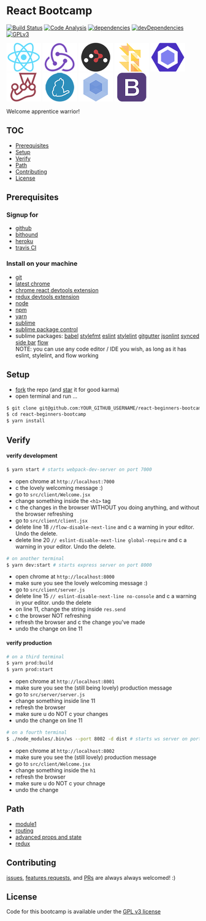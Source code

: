 # React Bootcamp

[![Build Status][travis-image]][travis-url] [![Code Analysis][code-analysis-image]][code-analysis-url] [![dependencies][dependencies-image]][dependencies-url] [![devDependencies][dev-dependencies-image]][dev-dependencies-url] [![GPLv3][license-image]][license-url]

[![React](/img/react-padded-90.png)](https://facebook.github.io/react/)
[![Redux](/img/redux-padded-90.png)](http://redux.js.org/)
[![React Router](/img/react-router-padded-90.png)](https://github.com/ReactTraining/react-router)
[![Flow](/img/flow-padded-90.png)](https://flowtype.org/)
[![ESLint](/img/eslint-padded-90.png)](http://eslint.org/)
[![Jest](/img/jest-padded-90.png)](https://facebook.github.io/jest/)
[![Yarn](/img/yarn-padded-90.png)](https://yarnpkg.com/)
[![Webpack](/img/webpack-padded-90.png)](https://webpack.github.io/)
[![Bootstrap](/img/bootstrap-padded-90.png)](http://getbootstrap.com/)

Welcome apprentice warrior!

## TOC
- [Prerequisites](#prerequisites)
- [Setup](#setup)
- [Verify](#verify)
- [Path](#path)
- [Contributing](#contributing)
- [License](#license)

## Prerequisites
### Signup for
- [github](http://github.com/)
- [bithound](https://www.bithound.io/)
- [heroku](https://www.heroku.com/)
- [travis CI](https://travis-ci.org/)

### Install on your machine
- [git](https://git-scm.com/book/en/v2/Getting-Started-Installing-Git)
- [latest chrome](https://www.google.com/chrome/browser/features.html)
- [chrome react devtools extension](https://chrome.google.com/webstore/detail/react-developer-tools/fmkadmapgofadopljbjfkapdkoienihi)
- [redux devtools extension](https://chrome.google.com/webstore/detail/redux-devtools/lmhkpmbekcpmknklioeibfkpmmfibljd)
- [node](https://nodejs.org/en/download/)
- [npm](https://docs.npmjs.com/getting-started/installing-node)
- [yarn](https://yarnpkg.com/lang/en/docs/install/)
- [sublime](https://www.sublimetext.com/3)
- [sublime package control](https://packagecontrol.io/installation#st3)
- sublime packages: [babel](https://github.com/babel/babel-sublime) [stylefmt](https://github.com/dmnsgn/sublime-stylefmt) [eslint](https://github.com/roadhump/SublimeLinter-eslint) [stylelint](https://github.com/kungfusheep/SublimeLinter-contrib-stylelint) [gitgutter](https://github.com/jisaacks/GitGutter) [jsonlint](https://github.com/SublimeLinter/SublimeLinter-json) [synced side bar](https://github.com/TheSpyder/SyncedSideBar) [flow](https://github.com/SublimeLinter/SublimeLinter-flow)  
NOTE: you can use any code editor / IDE you wish, as long as it has eslint, stylelint, and flow working

## Setup
- [fork][fork-star] the repo (and [star][fork-star] it for good karma)
- open terminal and run ...
```bash
$ git clone git@github.com:YOUR_GITHUB_USERNAME/react-beginners-bootcamp.git
$ cd react-beginners-bootcamp
$ yarn install
```

## Verify
#### verify development
```bash
$ yarn start # starts webpack-dev-server on port 7000
```
- open chrome at `http://localhost:7000`
- c the lovely welcoming message :)
- go to `src/client/Welcome.jsx`
- change something inside the `<h1>` tag
- c the changes in the browser WITHOUT you doing anything, and without the browser refreshing
- go to `src/client/client.jsx`
- delete line 18 `//flow-disable-next-line` and c a warning in your editor. Undo the delete.
- delete line 20 `// eslint-disable-next-line global-require` and c a warning in your editor. Undo the delete.
```bash
# on another terminal
$ yarn dev:start # starts express server on port 8000
```
- open chrome at `http://localhost:8000`
- make sure you see the lovely welcoming message :)
- go to `src/client/server.js`
- delete line 15 `// eslint-disable-next-line no-console` and c a warning in your editor. undo the delete
- on line 11, change the string inside `res.send`
- c the browser NOT refreshing
- refresh the browser and c the change you've made
- undo the change on line 11
#### verify production
```bash
# on a third terminal
$ yarn prod:build
$ yarn prod:start
```
- open chrome at `http://localhost:8001`
- make sure you see the (still being lovely) production message
- go to `src/server/server.js`
- change something inside line 11
- refresh the browser
- make sure u do NOT c your changes
- undo the change on line 11
```bash
# on a fourth terminal
$ ./node_modules/.bin/ws --port 8002 -d dist # starts ws server on port 8002
```
- open chrome at `http://localhost:8002`
- make sure you see the (still lovely) production message
- go to `src/client/Welcome.jsx`
- change something inside the `h1`
- refresh the browser
- make sure u do NOT c your chnage
- undo the change

## Path
- [module1](./tutorial/module1.md)
- [routing](./tutorial/routing.md)
- [advanced props and state](./tutorial/props-state-advanced.md)
- [redux](./tutorial/redux.md)

## Contributing
[issues][issues-url], [features requests][issues-url], and [PRs][pr-url] are always always welcomed! :)

## License
Code for this bootcamp is available under the [GPL v3 license][license-url]

[repo-url]: https://github.com/goldylucks/react-beginners-bootcamp
[issues-url]: https://github.com/goldylucks/react-beginners-bootcamp/issues
[pr-url]: https://github.com/goldylucks/react-beginners-bootcamp/pull

[travis-image]: https://travis-ci.org/goldylucks/react-beginners-bootcamp.svg?branch=master
[travis-url]: https://travis-ci.org/goldylucks/react-beginners-bootcamp

[dependencies-image]: https://img.shields.io/bithound/dependencies/github/goldylucks/react-beginners-bootcamp.svg
[dependencies-url]: https://www.bithound.io/github/goldylucks/react-beginners-bootcamp/master/dependencies/npm

[dev-dependencies-image]: https://img.shields.io/bithound/devDependencies/github/goldylucks/react-beginners-bootcamp.svg
[dev-dependencies-url]: https://www.bithound.io/github/goldylucks/react-beginners-bootcamp/master/dependencies/npm

[code-analysis-image]: https://www.bithound.io/github/goldylucks/react-beginners-bootcamp/badges/code.svg
[code-analysis-url]: https://www.bithound.io/github/goldylucks/react-beginners-bootcamp

[license-image]: https://img.shields.io/badge/license-GPL%20v3-brightgreen.svg
[license-url]: http://www.gnu.org/licenses/gpl-3.0.en.html

[fork-star]: /img/fork_star.png
